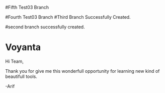 #Fifth Test03 Branch

#Fourth Test03 Branch
#Third Branch
Successfully Created.

#second branch
successfully created.

# Voyanta
Hi Team,

Thank you for give me this wonderfull opportunity for learning new kind of beautifull tools.

-Arif

